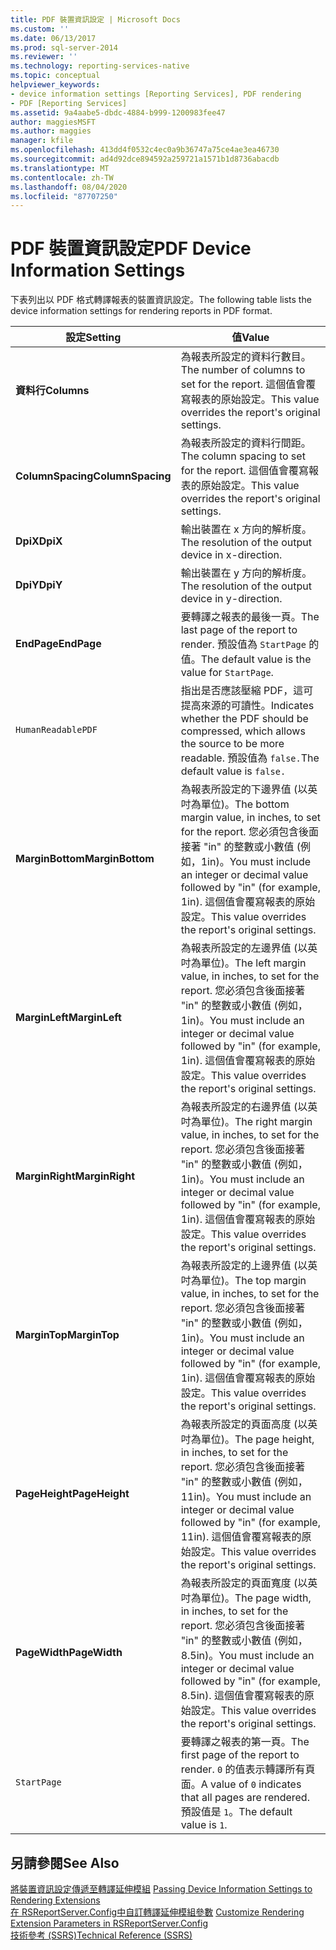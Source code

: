 ```yaml
---
title: PDF 裝置資訊設定 | Microsoft Docs
ms.custom: ''
ms.date: 06/13/2017
ms.prod: sql-server-2014
ms.reviewer: ''
ms.technology: reporting-services-native
ms.topic: conceptual
helpviewer_keywords:
- device information settings [Reporting Services], PDF rendering
- PDF [Reporting Services]
ms.assetid: 9a4aabe5-dbdc-4884-b999-1200983fee47
author: maggiesMSFT
ms.author: maggies
manager: kfile
ms.openlocfilehash: 413dd4f0532c4ec0a9b36747a75ce4ae3ea46730
ms.sourcegitcommit: ad4d92dce894592a259721a1571b1d8736abacdb
ms.translationtype: MT
ms.contentlocale: zh-TW
ms.lasthandoff: 08/04/2020
ms.locfileid: "87707250"
---
```

# <a name="pdf-device-information-settings"></a><span data-ttu-id="5d80a-102">PDF 裝置資訊設定</span><span class="sxs-lookup"><span data-stu-id="5d80a-102">PDF Device Information Settings</span></span>
  <span data-ttu-id="5d80a-103">下表列出以 PDF 格式轉譯報表的裝置資訊設定。</span><span class="sxs-lookup"><span data-stu-id="5d80a-103">The following table lists the device information settings for rendering reports in PDF format.</span></span>  
  
|<span data-ttu-id="5d80a-104">設定</span><span class="sxs-lookup"><span data-stu-id="5d80a-104">Setting</span></span>|<span data-ttu-id="5d80a-105">值</span><span class="sxs-lookup"><span data-stu-id="5d80a-105">Value</span></span>|  
|-------------|-----------|  
|<span data-ttu-id="5d80a-106">**資料行**</span><span class="sxs-lookup"><span data-stu-id="5d80a-106">**Columns**</span></span>|<span data-ttu-id="5d80a-107">為報表所設定的資料行數目。</span><span class="sxs-lookup"><span data-stu-id="5d80a-107">The number of columns to set for the report.</span></span> <span data-ttu-id="5d80a-108">這個值會覆寫報表的原始設定。</span><span class="sxs-lookup"><span data-stu-id="5d80a-108">This value overrides the report's original settings.</span></span>|  
|<span data-ttu-id="5d80a-109">**ColumnSpacing**</span><span class="sxs-lookup"><span data-stu-id="5d80a-109">**ColumnSpacing**</span></span>|<span data-ttu-id="5d80a-110">為報表所設定的資料行間距。</span><span class="sxs-lookup"><span data-stu-id="5d80a-110">The column spacing to set for the report.</span></span> <span data-ttu-id="5d80a-111">這個值會覆寫報表的原始設定。</span><span class="sxs-lookup"><span data-stu-id="5d80a-111">This value overrides the report's original settings.</span></span>|  
|<span data-ttu-id="5d80a-112">**DpiX**</span><span class="sxs-lookup"><span data-stu-id="5d80a-112">**DpiX**</span></span>|<span data-ttu-id="5d80a-113">輸出裝置在 x 方向的解析度。</span><span class="sxs-lookup"><span data-stu-id="5d80a-113">The resolution of the output device in x-direction.</span></span>|  
|<span data-ttu-id="5d80a-114">**DpiY**</span><span class="sxs-lookup"><span data-stu-id="5d80a-114">**DpiY**</span></span>|<span data-ttu-id="5d80a-115">輸出裝置在 y 方向的解析度。</span><span class="sxs-lookup"><span data-stu-id="5d80a-115">The resolution of the output device in y-direction.</span></span>|  
|<span data-ttu-id="5d80a-116">**EndPage**</span><span class="sxs-lookup"><span data-stu-id="5d80a-116">**EndPage**</span></span>|<span data-ttu-id="5d80a-117">要轉譯之報表的最後一頁。</span><span class="sxs-lookup"><span data-stu-id="5d80a-117">The last page of the report to render.</span></span> <span data-ttu-id="5d80a-118">預設值為 `StartPage` 的值。</span><span class="sxs-lookup"><span data-stu-id="5d80a-118">The default value is the value for `StartPage`.</span></span>|  
|`HumanReadablePDF`|<span data-ttu-id="5d80a-119">指出是否應該壓縮 PDF，這可提高來源的可讀性。</span><span class="sxs-lookup"><span data-stu-id="5d80a-119">Indicates whether the PDF should be compressed, which allows the source to be more readable.</span></span> <span data-ttu-id="5d80a-120">預設值為 `false.`</span><span class="sxs-lookup"><span data-stu-id="5d80a-120">The default value is `false.`</span></span>|  
|<span data-ttu-id="5d80a-121">**MarginBottom**</span><span class="sxs-lookup"><span data-stu-id="5d80a-121">**MarginBottom**</span></span>|<span data-ttu-id="5d80a-122">為報表所設定的下邊界值 (以英吋為單位)。</span><span class="sxs-lookup"><span data-stu-id="5d80a-122">The bottom margin value, in inches, to set for the report.</span></span> <span data-ttu-id="5d80a-123">您必須包含後面接著 "in" 的整數或小數值 (例如，1in)。</span><span class="sxs-lookup"><span data-stu-id="5d80a-123">You must include an integer or decimal value followed by "in" (for example, 1in).</span></span> <span data-ttu-id="5d80a-124">這個值會覆寫報表的原始設定。</span><span class="sxs-lookup"><span data-stu-id="5d80a-124">This value overrides the report's original settings.</span></span>|  
|<span data-ttu-id="5d80a-125">**MarginLeft**</span><span class="sxs-lookup"><span data-stu-id="5d80a-125">**MarginLeft**</span></span>|<span data-ttu-id="5d80a-126">為報表所設定的左邊界值 (以英吋為單位)。</span><span class="sxs-lookup"><span data-stu-id="5d80a-126">The left margin value, in inches, to set for the report.</span></span> <span data-ttu-id="5d80a-127">您必須包含後面接著 "in" 的整數或小數值 (例如，1in)。</span><span class="sxs-lookup"><span data-stu-id="5d80a-127">You must include an integer or decimal value followed by "in" (for example, 1in).</span></span> <span data-ttu-id="5d80a-128">這個值會覆寫報表的原始設定。</span><span class="sxs-lookup"><span data-stu-id="5d80a-128">This value overrides the report's original settings.</span></span>|  
|<span data-ttu-id="5d80a-129">**MarginRight**</span><span class="sxs-lookup"><span data-stu-id="5d80a-129">**MarginRight**</span></span>|<span data-ttu-id="5d80a-130">為報表所設定的右邊界值 (以英吋為單位)。</span><span class="sxs-lookup"><span data-stu-id="5d80a-130">The right margin value, in inches, to set for the report.</span></span> <span data-ttu-id="5d80a-131">您必須包含後面接著 "in" 的整數或小數值 (例如，1in)。</span><span class="sxs-lookup"><span data-stu-id="5d80a-131">You must include an integer or decimal value followed by "in" (for example, 1in).</span></span> <span data-ttu-id="5d80a-132">這個值會覆寫報表的原始設定。</span><span class="sxs-lookup"><span data-stu-id="5d80a-132">This value overrides the report's original settings.</span></span>|  
|<span data-ttu-id="5d80a-133">**MarginTop**</span><span class="sxs-lookup"><span data-stu-id="5d80a-133">**MarginTop**</span></span>|<span data-ttu-id="5d80a-134">為報表所設定的上邊界值 (以英吋為單位)。</span><span class="sxs-lookup"><span data-stu-id="5d80a-134">The top margin value, in inches, to set for the report.</span></span> <span data-ttu-id="5d80a-135">您必須包含後面接著 "in" 的整數或小數值 (例如，1in)。</span><span class="sxs-lookup"><span data-stu-id="5d80a-135">You must include an integer or decimal value followed by "in" (for example, 1in).</span></span> <span data-ttu-id="5d80a-136">這個值會覆寫報表的原始設定。</span><span class="sxs-lookup"><span data-stu-id="5d80a-136">This value overrides the report's original settings.</span></span>|  
|<span data-ttu-id="5d80a-137">**PageHeight**</span><span class="sxs-lookup"><span data-stu-id="5d80a-137">**PageHeight**</span></span>|<span data-ttu-id="5d80a-138">為報表所設定的頁面高度 (以英吋為單位)。</span><span class="sxs-lookup"><span data-stu-id="5d80a-138">The page height, in inches, to set for the report.</span></span> <span data-ttu-id="5d80a-139">您必須包含後面接著 "in" 的整數或小數值 (例如，11in)。</span><span class="sxs-lookup"><span data-stu-id="5d80a-139">You must include an integer or decimal value followed by "in" (for example, 11in).</span></span> <span data-ttu-id="5d80a-140">這個值會覆寫報表的原始設定。</span><span class="sxs-lookup"><span data-stu-id="5d80a-140">This value overrides the report's original settings.</span></span>|  
|<span data-ttu-id="5d80a-141">**PageWidth**</span><span class="sxs-lookup"><span data-stu-id="5d80a-141">**PageWidth**</span></span>|<span data-ttu-id="5d80a-142">為報表所設定的頁面寬度 (以英吋為單位)。</span><span class="sxs-lookup"><span data-stu-id="5d80a-142">The page width, in inches, to set for the report.</span></span> <span data-ttu-id="5d80a-143">您必須包含後面接著 "in" 的整數或小數值 (例如，8.5in)。</span><span class="sxs-lookup"><span data-stu-id="5d80a-143">You must include an integer or decimal value followed by "in" (for example, 8.5in).</span></span> <span data-ttu-id="5d80a-144">這個值會覆寫報表的原始設定。</span><span class="sxs-lookup"><span data-stu-id="5d80a-144">This value overrides the report's original settings.</span></span>|  
|`StartPage`|<span data-ttu-id="5d80a-145">要轉譯之報表的第一頁。</span><span class="sxs-lookup"><span data-stu-id="5d80a-145">The first page of the report to render.</span></span> <span data-ttu-id="5d80a-146">`0` 的值表示轉譯所有頁面。</span><span class="sxs-lookup"><span data-stu-id="5d80a-146">A value of `0` indicates that all pages are rendered.</span></span> <span data-ttu-id="5d80a-147">預設值是 `1`。</span><span class="sxs-lookup"><span data-stu-id="5d80a-147">The default value is `1`.</span></span>|  
  
## <a name="see-also"></a><span data-ttu-id="5d80a-148">另請參閱</span><span class="sxs-lookup"><span data-stu-id="5d80a-148">See Also</span></span>  
 <span data-ttu-id="5d80a-149">[將裝置資訊設定傳遞至轉譯延伸模組](report-server-web-service/net-framework/passing-device-information-settings-to-rendering-extensions.md) </span><span class="sxs-lookup"><span data-stu-id="5d80a-149">[Passing Device Information Settings to Rendering Extensions](report-server-web-service/net-framework/passing-device-information-settings-to-rendering-extensions.md) </span></span>  
 <span data-ttu-id="5d80a-150">[在 RSReportServer.Config中自訂轉譯延伸模組參數](customize-rendering-extension-parameters-in-rsreportserver-config.md) </span><span class="sxs-lookup"><span data-stu-id="5d80a-150">[Customize Rendering Extension Parameters in RSReportServer.Config](customize-rendering-extension-parameters-in-rsreportserver-config.md) </span></span>  
 [<span data-ttu-id="5d80a-151">技術參考 &#40;SSRS&#41;</span><span class="sxs-lookup"><span data-stu-id="5d80a-151">Technical Reference &#40;SSRS&#41;</span></span>](../../2014/reporting-services/technical-reference-ssrs.md)  
  
  
